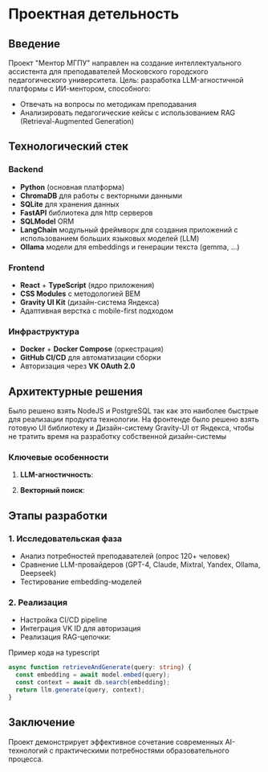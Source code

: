 # Проектная детельность

## Введение

Проект "Ментор МГПУ" направлен на создание интеллектуального ассистента для преподавателей Московского городского педагогического университета.
Цель: разработка LLM-агностичной платформы с ИИ-ментором, способного:

- Отвечать на вопросы по методикам преподавания
- Анализировать педагогические кейсы с использованием RAG (Retrieval-Augmented Generation)

## Технологический стек

### Backend

- **Python** (основная платформа)
- **ChromaDB** для работы с векторными данными
- **SQLite** для хранения данных
- **FastAPI** библиотека для http серверов
- **SQLModel** ORM
- **LangChain** модульный фреймворк для создания приложений с использованием больших языковых моделей (LLM)
- **Ollama** модели для embeddings и генерации текста (gemma, ...)

### Frontend

- **React** + **TypeScript** (ядро приложения)
- **CSS Modules** с методологией BEM
- **Gravity UI Kit** (дизайн-система Яндекса)
- Адаптивная верстка с mobile-first подходом

### Инфраструктура

- **Docker** + **Docker Compose** (оркестрация)
- **GitHub CI/CD** для автоматизации сборки
- Авторизация через **VK OAuth 2.0**

## Архитектурные решения

Было решено взять NodeJS и PostgreSQL так как это наиболее быстрые для реализации продукта технологии.
На фронтенде было решено взять готовую UI библиотеку и Дизайн-систему Gravity-UI от Яндекса, чтобы не тратить время на разработку собственной дизайн-системы

### Ключевые особенности

1. **LLM-агностичность**:

2. **Векторный поиск**:

## Этапы разработки

### 1. Исследовательская фаза

- Анализ потребностей преподавателей (опрос 120+ человек)
- Сравнение LLM-провайдеров (GPT-4, Claude, Mixtral, Yandex, Ollama, Deepseek)
- Тестирование embedding-моделей

### 2. Реализация

- Настройка CI/CD pipeline
- Интеграция VK ID для авторизация
- Реализация RAG-цепочки:

Пример кода на typescript

```typescript
async function retrieveAndGenerate(query: string) {
  const embedding = await model.embed(query);
  const context = await db.search(embedding);
  return llm.generate(query, context);
}
```

## Заключение

Проект демонстрирует эффективное сочетание современных AI-технологий с практическими потребностями образовательного процесса.
